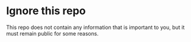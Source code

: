 # Ignore this repo

This repo does not contain any information that is important to you, but it must remain public for some reasons.
